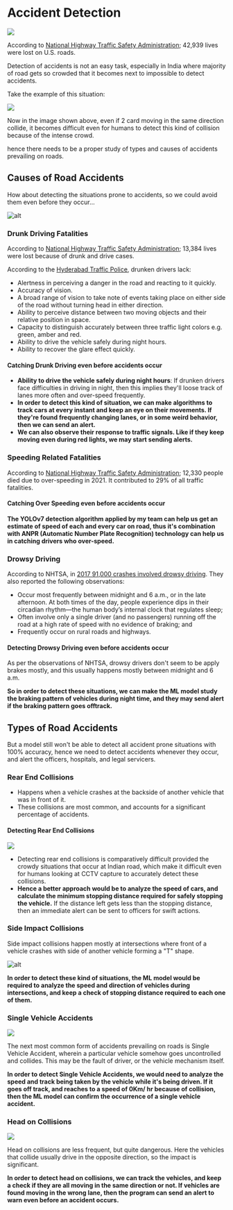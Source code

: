 # Accident Detection

![](https://images.indianexpress.com/2017/04/kolkata-road-accident_759_yt.jpg)

According to [National Highway Traffic Safety Administration](https://www.nhtsa.gov/); 42,939 lives were lost on U.S. roads.

Detection of accidents is not an easy task, especially in India where majority of road gets so crowded that it becomes next to impossible to detect accidents.

Take the example of this situation:

![](https://static.toiimg.com/thumb/msid-65737489,width-400,resizemode-4/65737489.jpg)

Now in the image shown above, even if 2 card moving in the same direction collide, it becomes difficult even for humans to detect this kind of collision because of the intense crowd.

hence there needs to be a proper study of types and causes of accidents prevailing on roads.

## Causes of Road Accidents

How about detecting the situations prone to accidents, so we could avoid them even before they occur...

![alt](https://cdn.pixabay.com/photo/2017/01/20/20/24/car-accident-1995852_1280.png)

### Drunk Driving Fatalities

According to [National Highway Traffic Safety Administration](https://www.nhtsa.gov/); 13,384 lives were lost because of drunk and drive cases.

According to the [Hyderabad Traffic Police](https://www.htp.gov.in/Drunken.html), drunken drivers lack:

- Alertness in perceiving a danger in the road and reacting to it quickly.
- Accuracy of vision.
- A broad range of vision to take note of events taking place on either side of the road without turning head in either direction.
- Ability to perceive distance between two moving objects and their relative position in space.
- Capacity to distinguish accurately between three traffic light colors e.g. green, amber and red.
- Ability to drive the vehicle safely during night hours.
- Ability to recover the glare effect quickly.

#### Catching Drunk Driving even before accidents occur

- **Ability to drive the vehicle safely during night hours**: If drunken drivers face difficulties in driving in night, then this implies they'll loose track of lanes more often and over-speed frequently.
- **In order to detect this kind of situation, we can make algorithms to track cars at every instant and keep an eye on their movements. If they're found frequently changing lanes, or in some weird behavior, then we can send an alert.**
- **We can also observe their response to traffic signals. Like if they keep moving even during red lights, we may start sending alerts.**

### Speeding Related Fatalities

According to [National Highway Traffic Safety Administration](https://www.nhtsa.gov/); 12,330 people died due to over-speeding in 2021. It contributed to 29% of all traffic fatalities.

#### Catching Over Speeding even before accidents occur

**The YOLOv7 detection algorithm applied by my team can help us get an estimate of speed of each and every car on road, thus it's combination with ANPR (Automatic Number Plate Recognition) technology can help us in catching drivers who over-speed.**

### Drowsy Driving

According to NHTSA, in [2017 91,000 crashes involved drowsy driving](https://www.nhtsa.gov/risky-driving/drowsy-driving). They also reported the following observations:

- Occur most frequently between midnight and 6 a.m., or in the late afternoon. At both times of the day, people experience dips in their circadian rhythm—the human body’s internal clock that regulates sleep;
- Often involve only a single driver (and no passengers) running off the road at a high rate of speed with no evidence of braking; and
- Frequently occur on rural roads and highways.

#### Detecting Drowsy Driving even before accidents occur

As per the observations of NHTSA, drowsy drivers don't seem to be apply brakes mostly, and this usually happens mostly between midnight and 6 a.m.

**So in order to detect these situations, we can make the ML model study the braking pattern of vehicles during night time, and they may send alert if the braking pattern goes offtrack.**

## Types of Road Accidents

But a model still won't be able to detect all accident prone situations with 100% accuracy, hence we need to detect accidents whenever they occur, and alert the officers, hospitals, and legal servicers.

### Rear End Collisions

- Happens when a vehicle crashes at the backside of another vehicle that was in front of it.
- These collisions are most common, and accounts for a significant percentage of accidents.

#### Detecting Rear End Collisions

![](https://i.ytimg.com/vi/HD6QGx9d8ow/maxresdefault.jpg)

- Detecting rear end collisions is comparatively difficult provided the crowdy situations that occur at Indian road, which make it difficult even for humans looking at CCTV capture to accurately detect these collisions.
- **Hence a better approach would be to analyze the speed of cars, and calculate the minimum stopping distance required for safely stopping the vehicle.** If the distance left gets less than the stopping distance, then an immediate alert can be sent to officers for swift actions.

### Side Impact Collisions

Side impact collisions happen mostly at intersections where front of a vehicle crashes with side of another vehicle forming a "T" shape.

![alt](https://florinroebig.com/wp-content/uploads/2020/07/side-collision-accident-scaled.jpg)

**In order to detect these kind of situations, the ML model would be required to analyze the speed and direction of vehicles during intersections, and keep a check of stopping distance required to each one of them.**

### Single Vehicle Accidents

![](https://turnto10.com/resources/media2/16x9/full/1015/center/80/b80c85b2-59d8-46c5-bdcc-6aae23b70983-large16x9_NKCRASHVIDEOPKG5PPKG.transfer_frame_69.jpg)

The next most common form of accidents prevailing on roads is Single Vehicle Accident, wherein a particular vehicle somehow goes uncontrolled and collides. This may be the fault of driver, or the vehicle mechanism itself.

**In order to detect Single Vehicle Accidents, we would need to analyze the speed and track being taken by the vehicle while it's being driven. If it goes off track, and reaches to a speed of 0Km/ hr because of collision, then the ML model can confirm the occurrence of a single vehicle accident.**

### Head on Collisions

![](https://nashfranciskato.com/wp-content/uploads/2022/07/Head-on-collision.jpg)

Head on collisions are less frequent, but quite dangerous. Here the vehicles that collide usually drive in the opposite direction, so the impact is significant.

**In order to detect head on collisions, we can track the vehicles, and keep a check if they are all moving in the same direction or not. If vehicles are found moving in the wrong lane, then the program can send an alert to warn even before an accident occurs.**